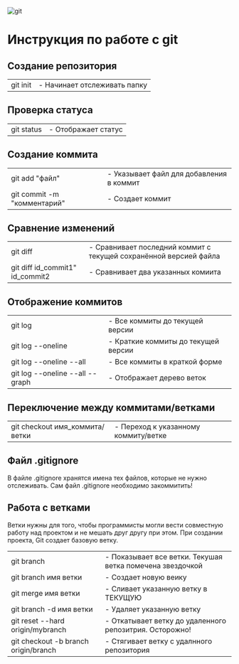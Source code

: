 ![git](gitLogo.png)

# Инструкция по работе с git

## Создание репозитория
|||
|-|-|
|git init|- Начинает отслеживать папку|

## Проверка статуса
|||
|-|-|
|git status|- Отображает статус|

## Создание коммита
|||
|-|-|
|git add "файл"|- Указывает файл для добавления в коммит|
|git commit -m "комментарий"|- Создает коммит|


## Сравнение изменений
|||
|-|-|
|git diff|- Сравнивает последний коммит с текущей сохранённой версией файла|
|git diff id_commit1" id_commit2|- Сравнивает два указанных комиита|

## Отображение коммитов
|||
|-|-|
|git log|- Все коммиты до текущей версии|
|git log --oneline|- Краткие коммиты до текущей версии|
|git log --oneline --all|- Все коммиты в краткой форме|
|git log --oneline --all --graph|- Отображает дерево веток|

## Переключение между коммитами/ветками
|||
|-|-|
|git checkout имя_коммита/ветки|- Переход к указанному коммиту/ветке|

## Файл .gitignore

В файле .gitignore хранятся имена тех файлов, которые не нужно отслеживать. Сам  файл .gitignore необходимо закоммитить!

## Работа с ветками

Ветки нужны для того, чтобы программисты могли вести совместную работу над проектом и не мешать друг другу при этом. При создании проекта, Git создает базовую ветку.

|||
|-|-|
|git branch|- Показывает все ветки. Текушая ветка помечена звездочкой|
|git branch имя ветки|- Создает новую веику|
|git merge имя ветки|- Сливает указанную ветку в ТЕКУЩУЮ|
|git branch -d имя ветки|- Удаляет указанную ветку|
|git reset --hard origin/mybranch|- Откатывает ветку до удаленного репозитрия. Осторожно!|
|git checkout -b branch origin/branch| - Стягивает ветку с удалнного репозитория|

